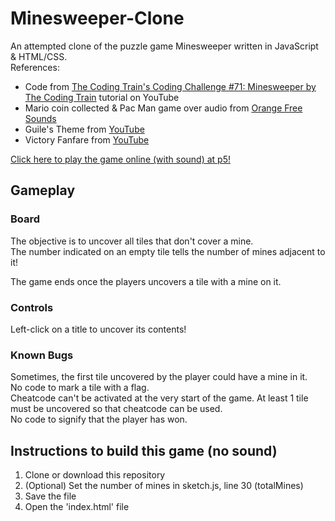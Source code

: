 # Minesweeper-Clone
An attempted clone of the puzzle game Minesweeper written in JavaScript & HTML/CSS. <br>
References:
- Code from [The Coding Train's Coding Challenge #71: Minesweeper by The Coding Train](https://www.youtube.com/watch?v=LFU5ZlrR21E) tutorial on YouTube <br>
- Mario coin collected & Pac Man game over audio from [Orange Free Sounds](http://www.orangefreesounds.com/)
- Guile's Theme from [YouTube](https://www.youtube.com/watch?v=gG3pFUxzLIg)
- Victory Fanfare from [YouTube](https://www.youtube.com/watch?v=PZ_7ipJ6Cx8)

[Click here to play the game online (with sound) at p5!](https://editor.p5js.org/Gamers-Blended/sketches/eYqAk-YBi)

## Gameplay
### Board

The objective is to uncover all tiles that don't cover a mine. <br>
The number indicated on an empty tile tells the number of mines adjacent to it! <br>

The game ends once the players uncovers a tile with a mine on it. <br>

### Controls
Left-click on a title to uncover its contents!

### Known Bugs
Sometimes, the first tile uncovered by the player could have a mine in it. <br>
No code to mark a tile with a flag. <br>
Cheatcode can't be activated at the very start of the game. At least 1 tile must be uncovered so that cheatcode can be used. <br>
No code to signify that the player has won.

## Instructions to build this game (no sound)
1. Clone or download this repository
2. (Optional) Set the number of mines in sketch.js, line 30 (totalMines)
3. Save the file
4. Open the 'index.html' file
